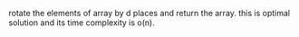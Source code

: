 rotate the elements of array by d places and return the array. this is optimal solution and its time complexity is o(n).
